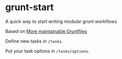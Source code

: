 grunt-start
===========

A quick way to start writing modular grunt workflows

Based on [More maintainable Gruntfiles](http://www.thomasboyt.com/2013/09/01/maintainable-grunt.html "Modular Gruntfiles")

Define new tasks in `/tasks`.

Put your task options in `/tasks/options`.
